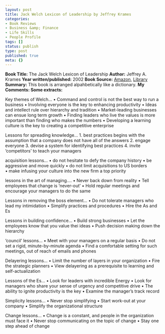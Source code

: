 ```yaml
---
layout: post
title: Jack Welch Lexicon of Leadership by Jeffrey Krames
categories:
- Book Reviews
- Business &amp; Finance
- Life Skills
- People Profile
tags: []
status: publish
type: post
published: true
meta: {}
---
```

<strong>Book Title:</strong> The Jack Welch Lexicon of Leadership
<strong>Author:</strong> Jeffrey A. Krames
<strong>Year written/published:</strong> 2002
<strong>Book Source:</strong> <a href="http://www.amazon.com/Jack-Welch-Lexicon-Leadership-Initiatives/dp/0071381406/ref=sr_1_1/105-4294929-8238850?ie=UTF8&amp;s=books&amp;qid=1184220669&amp;sr=8-1">Amazon</a>, <a href="http://vistaweb.nlb.gov.sg/cgi-bin/cw_cgi?fullRecord+13106+3002+10799215+2+1">Library</a>
<strong>Summary:</strong> This book is arranged alpahbetically like a dictionary.
<strong>My Comments:
Some extracts:</strong>

Key themes of Welch…
• Command and control is not the best way to run a business
• Involving everyone is the key to enhancing productivity
• Ideas and intellect rule over hierarchy and tradition
• Market-leading businesses can ensue long term growth
• Finding leaders who live the values is more important than finding who makes the numbers
• Developing a learning culture is the key to creating a competitive enterprise

Lessons for spreading knowledge…
1. best practices begins with the assumption that a company does not have all of the answers
2. engage everyone
3. devise a system for identifying best practices
4. invite ‘competitors’ to teach your managers

acquisition lessons…
• do not hesitate to defy the company history
• be aggressive and move quickly
• do not limit acquisitions to US borders
• make infusing your culture into the new firm a top priority

lessons in the art of managing….
• Never back down from reality
• Tell employees that change is ‘never-out’
• Hold regular meetings and encourage your managers to do the same

Lessons in removing the boss element…
• Do not tolerate managers who lead my intimidation
• Simplify practices and procedures
• Hire the As and Es

Lessons in building confidence…
• Build strong businesses
• Let the employees know that you value thei ideas
• Push decision making down the hierarchy

‘council’ lessons…
• Meet with your managers on a regular basis
• Do not set a rigid, minute-by-minute agenda
• Find a comfortable setting for such meetings, out of reach of emails and phones

Delayering lessons…
• Limit the number of layers in your organization
• Fire the strategic planners
• View delayering as a prerequisite to learning and self-actualization

Lessons of the Es…
• Look for leaders with incredible Energy
• Look for managers who share your sense of urgency and competitive drive
• The ability to ignite productivity is the key
• Examine the manager’s track record

Simplicity lessons…
• Never stop simplifying
• Start work-out at your company
• Simplify the organizational structure

Change lessons…
• Change is a constant, and people in the organization must face it
• Never stop communicating on the topic of change
• Stay one step ahead of change
